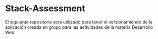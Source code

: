 # Stack-Assessment
El siguiente repositorio será utilizado para tener el versionamiendo de la aplicación creada en grupo para las actividades de la materia Desarrollo Web
